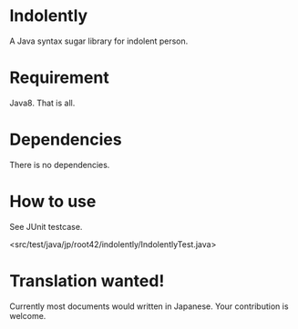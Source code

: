 <!--
  @author takahashikzn
-->

Indolently
=================

A Java syntax sugar library for indolent person.


Requirement
=================

Java8. That is all.


Dependencies
=================

There is no dependencies.


How to use
=================

See JUnit testcase.

<src/test/java/jp/root42/indolently/IndolentlyTest.java>


Translation wanted!
=================

Currently most documents would written in Japanese.
Your contribution is welcome.
